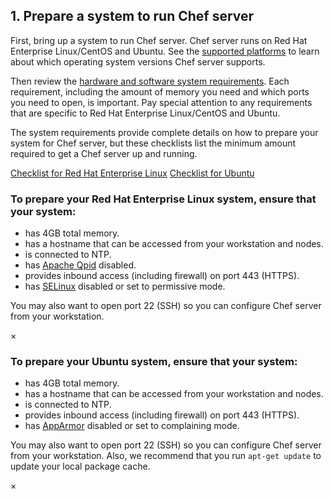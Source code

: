 ## 1. Prepare a system to run Chef server

First, bring up a system to run Chef server. Chef server runs on Red Hat Enterprise Linux/CentOS and Ubuntu. See the [supported platforms](https://docs.chef.io/install_server_pre.html#supported-platforms) to learn about which operating system versions Chef server supports.

Then review the [hardware and software system requirements](https://docs.chef.io/install_server_pre.html#hardware-software). Each requirement, including the amount of memory you need and which ports you need to open, is important. Pay special attention to any requirements that are specific to Red Hat Enterprise Linux/CentOS and Ubuntu.

The system requirements provide complete details on how to prepare your system for Chef server, but these checklists list the minimum amount required to get a Chef server up and running.

<a class="button radius" href="#" data-reveal-id="chef-server-el-prep-help-modal">Checklist for Red Hat Enterprise Linux</a> <a class="button radius" href="#" data-reveal-id="chef-server-ubuntu-prep-help-modal">Checklist for Ubuntu</a>

<div id="chef-server-el-prep-help-modal" class="reveal-modal" data-reveal aria-labelledby="modalTitle" aria-hidden="true" role="dialog">
  <h3 id="modalTitle">To prepare your Red Hat Enterprise Linux system, ensure that your system:</h3>
  <ul>
    <li>has 4GB total memory.</li>
    <li>has a hostname that can be accessed from your workstation and nodes.</li>
    <li>is connected to NTP.</li>
    <li>has <a href="http://docs.chef.io/install_server_pre.html#apache-qpid">Apache Qpid</a> disabled.</li>
    <li>provides inbound access (including firewall) on port 443 (HTTPS).</li>
    <li>has <a href="http://docs.chef.io/install_server_pre.html#selinux">SELinux</a> disabled or set to permissive mode.</li>
  </ul>
  <p>You may also want to open port 22 (SSH) so you can configure Chef server from your workstation.</p>
  <a class="close-reveal-modal" aria-label="Close">&#215;</a>
</div>

<div id="chef-server-ubuntu-prep-help-modal" class="reveal-modal" data-reveal aria-labelledby="modalTitle" aria-hidden="true" role="dialog">
  <h3 id="modalTitle">To prepare your Ubuntu system, ensure that your system:</h3>
  <ul>
    <li>has 4GB total memory.</li>
    <li>has a hostname that can be accessed from your workstation and nodes.</li>
    <li>is connected to NTP.</li>
    <li>provides inbound access (including firewall) on port 443 (HTTPS).</li>
    <li>has <a href="http://docs.chef.io/install_server_pre.html#apparmor">AppArmor</a> disabled or set to complaining mode.</li>
  </ul>
  <p>You may also want to open port 22 (SSH) so you can configure Chef server from your workstation. Also, we recommend that you run <code>apt-get update</code> to update your local package cache.</p>
  <a class="close-reveal-modal" aria-label="Close">&#215;</a>
</div>
